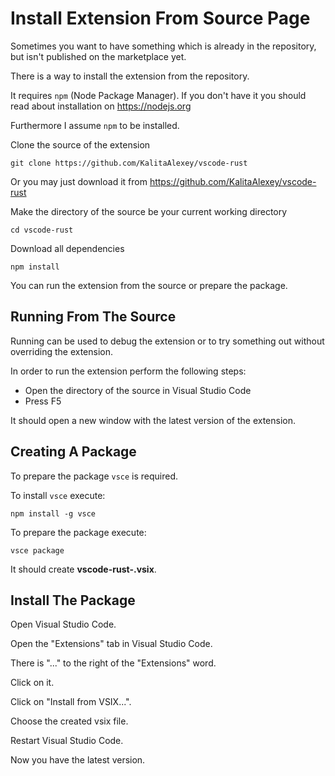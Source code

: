 # Install Extension From Source Page

Sometimes you want to have something which is already in the repository, but isn't published on the marketplace yet.

There is a way to install the extension from the repository.

It requires `npm` (Node Package Manager). If you don't have it you should read about installation on <https://nodejs.org>

Furthermore I assume `npm` to be installed.

Clone the source of the extension

```
git clone https://github.com/KalitaAlexey/vscode-rust
```

Or you may just download it from https://github.com/KalitaAlexey/vscode-rust

Make the directory of the source be your current working directory

```
cd vscode-rust
```

Download all dependencies

```
npm install
```

You can run the extension from the source or prepare the package.

## Running From The Source

Running can be used to debug the extension or to try something out without overriding the extension.

In order to run the extension perform the following steps:

* Open the directory of the source in Visual Studio Code
* Press F5

It should open a new window with the latest version of the extension.

## Creating A Package

To prepare the package `vsce` is required.

To install `vsce` execute:

```
npm install -g vsce
```

To prepare the package execute:

```
vsce package
```

It should create **vscode-rust-<version>.vsix**.

## Install The Package

Open Visual Studio Code.

Open the "Extensions" tab in Visual Studio Code.

There is "..." to the right of the "Extensions" word.

Click on it.

Click on "Install from VSIX...".

Choose the created vsix file.

Restart Visual Studio Code.

Now you have the latest version.

